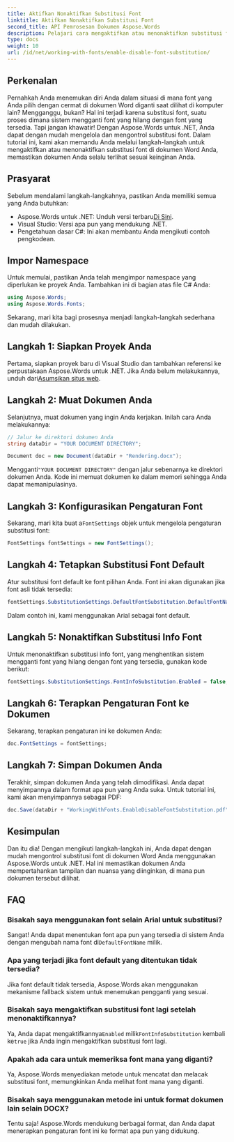```yaml
---
title: Aktifkan Nonaktifkan Substitusi Font
linktitle: Aktifkan Nonaktifkan Substitusi Font
second_title: API Pemrosesan Dokumen Aspose.Words
description: Pelajari cara mengaktifkan atau menonaktifkan substitusi font di dokumen Word menggunakan Aspose.Words untuk .NET. Pastikan dokumen Anda terlihat konsisten di semua platform.
type: docs
weight: 10
url: /id/net/working-with-fonts/enable-disable-font-substitution/
---
```

## Perkenalan

Pernahkah Anda menemukan diri Anda dalam situasi di mana font yang Anda pilih dengan cermat di dokumen Word diganti saat dilihat di komputer lain? Mengganggu, bukan? Hal ini terjadi karena substitusi font, suatu proses dimana sistem mengganti font yang hilang dengan font yang tersedia. Tapi jangan khawatir! Dengan Aspose.Words untuk .NET, Anda dapat dengan mudah mengelola dan mengontrol substitusi font. Dalam tutorial ini, kami akan memandu Anda melalui langkah-langkah untuk mengaktifkan atau menonaktifkan substitusi font di dokumen Word Anda, memastikan dokumen Anda selalu terlihat sesuai keinginan Anda.

## Prasyarat

Sebelum mendalami langkah-langkahnya, pastikan Anda memiliki semua yang Anda butuhkan:

-  Aspose.Words untuk .NET: Unduh versi terbaru[Di Sini](https://releases.aspose.com/words/net/).
- Visual Studio: Versi apa pun yang mendukung .NET.
- Pengetahuan dasar C#: Ini akan membantu Anda mengikuti contoh pengkodean.

## Impor Namespace

Untuk memulai, pastikan Anda telah mengimpor namespace yang diperlukan ke proyek Anda. Tambahkan ini di bagian atas file C# Anda:

```csharp
using Aspose.Words;
using Aspose.Words.Fonts;
```

Sekarang, mari kita bagi prosesnya menjadi langkah-langkah sederhana dan mudah dilakukan.

## Langkah 1: Siapkan Proyek Anda

Pertama, siapkan proyek baru di Visual Studio dan tambahkan referensi ke perpustakaan Aspose.Words untuk .NET. Jika Anda belum melakukannya, unduh dari[Asumsikan situs web](https://releases.aspose.com/words/net/).

## Langkah 2: Muat Dokumen Anda

Selanjutnya, muat dokumen yang ingin Anda kerjakan. Inilah cara Anda melakukannya:

```csharp
// Jalur ke direktori dokumen Anda
string dataDir = "YOUR DOCUMENT DIRECTORY";

Document doc = new Document(dataDir + "Rendering.docx");
```

 Mengganti`"YOUR DOCUMENT DIRECTORY"` dengan jalur sebenarnya ke direktori dokumen Anda. Kode ini memuat dokumen ke dalam memori sehingga Anda dapat memanipulasinya.

## Langkah 3: Konfigurasikan Pengaturan Font

 Sekarang, mari kita buat a`FontSettings` objek untuk mengelola pengaturan substitusi font:

```csharp
FontSettings fontSettings = new FontSettings();
```

## Langkah 4: Tetapkan Substitusi Font Default

Atur substitusi font default ke font pilihan Anda. Font ini akan digunakan jika font asli tidak tersedia:

```csharp
fontSettings.SubstitutionSettings.DefaultFontSubstitution.DefaultFontName = "Arial";
```

Dalam contoh ini, kami menggunakan Arial sebagai font default.

## Langkah 5: Nonaktifkan Substitusi Info Font

Untuk menonaktifkan substitusi info font, yang menghentikan sistem mengganti font yang hilang dengan font yang tersedia, gunakan kode berikut:

```csharp
fontSettings.SubstitutionSettings.FontInfoSubstitution.Enabled = false;
```

## Langkah 6: Terapkan Pengaturan Font ke Dokumen

Sekarang, terapkan pengaturan ini ke dokumen Anda:

```csharp
doc.FontSettings = fontSettings;
```

## Langkah 7: Simpan Dokumen Anda

Terakhir, simpan dokumen Anda yang telah dimodifikasi. Anda dapat menyimpannya dalam format apa pun yang Anda suka. Untuk tutorial ini, kami akan menyimpannya sebagai PDF:

```csharp
doc.Save(dataDir + "WorkingWithFonts.EnableDisableFontSubstitution.pdf");
```

## Kesimpulan

Dan itu dia! Dengan mengikuti langkah-langkah ini, Anda dapat dengan mudah mengontrol substitusi font di dokumen Word Anda menggunakan Aspose.Words untuk .NET. Hal ini memastikan dokumen Anda mempertahankan tampilan dan nuansa yang diinginkan, di mana pun dokumen tersebut dilihat.

## FAQ

### Bisakah saya menggunakan font selain Arial untuk substitusi?

 Sangat! Anda dapat menentukan font apa pun yang tersedia di sistem Anda dengan mengubah nama font di`DefaultFontName` milik.

### Apa yang terjadi jika font default yang ditentukan tidak tersedia?

Jika font default tidak tersedia, Aspose.Words akan menggunakan mekanisme fallback sistem untuk menemukan pengganti yang sesuai.

### Bisakah saya mengaktifkan substitusi font lagi setelah menonaktifkannya?

 Ya, Anda dapat mengaktifkannya`Enabled` milik`FontInfoSubstitution` kembali ke`true` jika Anda ingin mengaktifkan substitusi font lagi.

### Apakah ada cara untuk memeriksa font mana yang diganti?

Ya, Aspose.Words menyediakan metode untuk mencatat dan melacak substitusi font, memungkinkan Anda melihat font mana yang diganti.

### Bisakah saya menggunakan metode ini untuk format dokumen lain selain DOCX?

Tentu saja! Aspose.Words mendukung berbagai format, dan Anda dapat menerapkan pengaturan font ini ke format apa pun yang didukung.